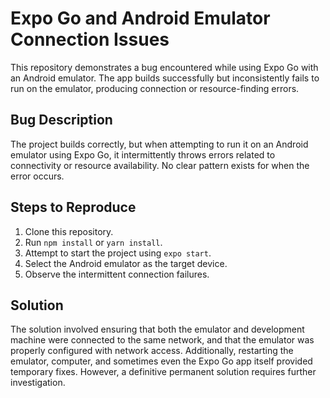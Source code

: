 # Expo Go and Android Emulator Connection Issues

This repository demonstrates a bug encountered while using Expo Go with an Android emulator. The app builds successfully but inconsistently fails to run on the emulator, producing connection or resource-finding errors.

## Bug Description

The project builds correctly, but when attempting to run it on an Android emulator using Expo Go, it intermittently throws errors related to connectivity or resource availability.  No clear pattern exists for when the error occurs.

## Steps to Reproduce

1. Clone this repository.
2. Run `npm install` or `yarn install`.
3. Attempt to start the project using `expo start`.
4. Select the Android emulator as the target device.
5. Observe the intermittent connection failures.

## Solution

The solution involved ensuring that both the emulator and development machine were connected to the same network, and that the emulator was properly configured with network access.  Additionally, restarting the emulator, computer, and sometimes even the Expo Go app itself provided temporary fixes.  However, a definitive permanent solution requires further investigation.